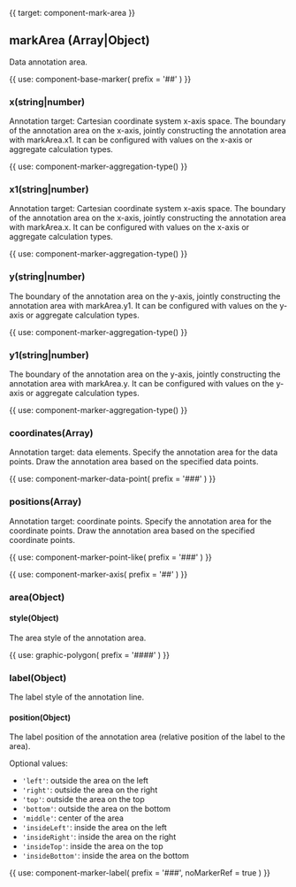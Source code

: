 {{ target: component-mark-area }}

## markArea (Array|Object)

Data annotation area.

{{ use: component-base-marker(
  prefix = '##'
) }}

### x(string|number)

Annotation target: Cartesian coordinate system x-axis space.
The boundary of the annotation area on the x-axis, jointly constructing the annotation area with markArea.x1. It can be configured with values on the x-axis or aggregate calculation types.

{{ use: component-marker-aggregation-type() }}

### x1(string|number)

Annotation target: Cartesian coordinate system x-axis space.
The boundary of the annotation area on the x-axis, jointly constructing the annotation area with markArea.x. It can be configured with values on the x-axis or aggregate calculation types.

{{ use: component-marker-aggregation-type() }}

### y(string|number)

The boundary of the annotation area on the y-axis, jointly constructing the annotation area with markArea.y1. It can be configured with values on the y-axis or aggregate calculation types.

{{ use: component-marker-aggregation-type() }}

### y1(string|number)

The boundary of the annotation area on the y-axis, jointly constructing the annotation area with markArea.y. It can be configured with values on the y-axis or aggregate calculation types.

{{ use: component-marker-aggregation-type() }}

### coordinates(Array)

Annotation target: data elements.
Specify the annotation area for the data points. Draw the annotation area based on the specified data points.

{{ use: component-marker-data-point(
  prefix = '###'
) }}

### positions(Array)

Annotation target: coordinate points.
Specify the annotation area for the coordinate points. Draw the annotation area based on the specified coordinate points.

{{ use: component-marker-point-like(
  prefix = '###'
) }}

{{ use: component-marker-axis(
  prefix = '##'
) }}

### area(Object)

#### style(Object)

The area style of the annotation area.

{{ use: graphic-polygon(
  prefix = '####'
) }}

### label(Object)

The label style of the annotation line.

#### position(Object)

The label position of the annotation area (relative position of the label to the area).

Optional values:

- `'left'`: outside the area on the left
- `'right'`: outside the area on the right
- `'top'`: outside the area on the top
- `'bottom'`: outside the area on the bottom
- `'middle'`: center of the area
- `'insideLeft'`: inside the area on the left
- `'insideRight'`: inside the area on the right
- `'insideTop'`: inside the area on the top
- `'insideBottom'`: inside the area on the bottom

{{ use: component-marker-label(
  prefix = '###',
  noMarkerRef = true
) }}
